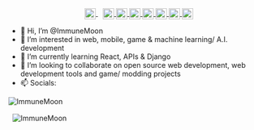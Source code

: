 <div align="center">
 <a href="https://twitter.com/ImmuneMoon" style="margin: 10px;">
  <img align="center" alt="ImmuneMoon | Twitter" width="22px" src="https://api.iconify.design/logos:twitter.svg?color=%237000a6" />
</a>
<a href="https://www.linkedin.com/in/in/p-alex-j/">
  <img align="center" alt="ImmuneMoon | Linkedin" width="22px" src="https://api.iconify.design/logos:linkedin-icon.svg?color=%237000a6" />
</a>
<a href="https://upwork.com/freelancers/~01d85f4c2bb6753670">
  <img align="center" alt="ImmuneMoon | Upwork" width="22px" src="https://api.iconify.design/simple-icons:upwork.svg?color=%2316bd00" />
</a>
<a href="https://codepen.io/immunemoon">
  <img align="center" alt="ImmuneMoon | Codepen" width="22px" src="https://api.iconify.design/ant-design:codepen-outlined.svg?color=%23f3fff7" />
</a>
<a href="https://stackoverflow.com/users/16596160/immunemoon">
  <img align="center" alt="ImmuneMoon | StackOverflow" width="22px" src="https://api.iconify.design/logos:stackoverflow-icon.svg" />
</a>
<a href="https://leetcode.com/ImmuneMoon/">
  <img align="center" alt="ImmuneMoon | Leetcode" width="22px" src="https://api.iconify.design/cib:leetcode.svg?color=%23ee9100" />
</a>
<a href="https://www.codewars.com/users/ImmuneMoon">
  <img align="center" alt="ImmuneMoon | CodeWars" width="22px" src="https://api.iconify.design/simple-icons:codewars.svg?color=%23b11300" />
</a>
<a href="https://www.hackerrank.com/ImmuneMoon">
  <img align="center" alt="ImmuneMoon | HackerRank" width="22px" src="https://api.iconify.design/simple-icons:hackerrank.svg?color=%2300bb27" />
</a>
</div>

- 👋 Hi, I’m @ImmuneMoon
- 👀 I’m interested in web, mobile, game & machine learning/ A.I. development
- 🌱 I’m currently learning React, APIs & Django
- 💞️ I’m looking to collaborate on open source web development, web development tools and game/ modding projects
- 📫 Socials:


<p>
 <img align="center" src="https://github-readme-stats.vercel.app/api/top-langs?username=ImmuneMoon&show_icons=true&locale=en&layout=compact" alt="ImmuneMoon" />
</p> 
<p>&nbsp;
 <img align="center" src="https://github-readme-stats.vercel.app/api?username=ImmuneMoon&show_icons=true&locale=en" alt="ImmuneMoon" />
</p>
 
